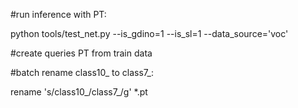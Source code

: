 #run inference with PT:

python tools/test_net.py --is_gdino=1 --is_sl=1 --data_source='voc'

#create queries PT from train data

#batch rename class10_ to class7_:

rename 's/class10_/class7_/g' *.pt
